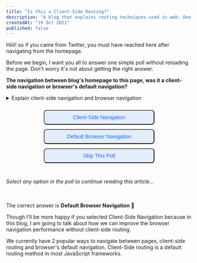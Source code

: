 ```yaml
---
title: "Is this a Client-Side Routing?"
description: "A blog that explains routing techniques used in web. Don't want to giveaway spoilers so you will have to read the blog."
createdAt: "19 Oct 2021"
published: false
---
```


Hiiii! so if you came from Twitter, you must have reached here after navigating from the homepage. 

Before we begin, I want you all to answer one simple poll without reloading the page. Don't worry it's not about getting the right answer.

**The navigation between blog's homepage to this page, was it a client-side navigation or browser's default navigation?**

<details>
<summary>Explain client-side navigation and browser navigation</summary>

**Client-side navigation** is when the navigation happens on JavaScript on the client-side. This does not require any page-reload and is instant.

**Browser's default navigation** is the default behaviour when we click a link. It requests a new document and waits for the page to load and then navigates to the page.

</details>

<style>
  summary {
    cursor: pointer;
  }
  #poll-1 button {
    background-color: #D8E6FBaa !important;
    padding: 10px 20px;
    display: block;
    width: 300px;
    margin: 12px auto;
    cursor: pointer;
    border-radius: 8px;
    font-size: 0.9rem;
    color: #0E6CFB;
  }
  body.dark #poll-1 button {
    background-color: #D8E6FBdd !important;
    color: #3E5CFB;
    font-weight: bold;
  }
  #poll-1 button:not(:disabled):hover {
    background-color: #D8E6FB !important;
  }
  #poll-1 button.selected {
    cursor: default;
  }
  #poll-1 button.selected:after {
    content: ' ✓';
  }
  #poll-1 button:not(.selected):disabled {
    cursor: default;
    opacity: 0.5;
  }
  #poll-1 {
    text-align: center;
    padding: 12px 0px;
  }
</style>
<script>
  function select(el) {
    try {
      if (el.classList.contains('selected')) {
        document.querySelector('.hidden-article').classList.remove('hidden');
        return;
      };
      const tracker = ga.getAll()[0];
      if (tracker) {
        tracker.send('event', 'Is this SPA - Routing Type', 'Click', el.innerText);
        document.querySelectorAll('#poll-1 button')
          .forEach(button => button.disabled = true);
        el.classList.add('selected');
        document.querySelector('.hidden-article').classList.remove('hidden');
      }
    } catch (err) {
      document.querySelector('.hidden-article').classList.remove('hidden');
    }
  }
</script>
<div id="poll-1">
  <button onclick="select(this)">Client-Side Navigation</button>
  <button onclick="select(this)">Default Browser Navigation</button>
  <button onclick="select(this)">Skip This Poll</button>
</div>
<br/>
<i>Select any option in the poll to continue reading this article...</i>
<br/><br/><br/>

<style>
  .hidden-article {
    opacity: 1;
  }
  .hidden-article.hidden {
    opacity: 0;
  }
</style>
<div class="hidden-article">

The correct answer is **Default Browser Navigation** 🎉 

Though I'll be more happy if you selected Client-Side Navigation because in this blog, I am going to talk about how we can improve the browser navigation performance without client-side routing.

We currently have 2 popular ways to navigate between pages, client-side routing and browser's default navigation. Client-Side routing is a default routing method in most JavaScript frameworks. 

</div>